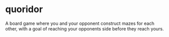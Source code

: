 # quoridor

A board game where you and your opponent construct mazes for each other, with a goal of reaching your opponents side before they reach yours.
